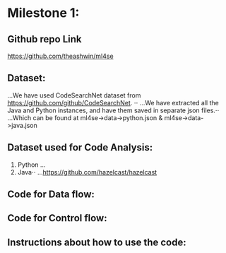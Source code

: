 
# Milestone 1:
## Github repo Link
https://github.com/theashwin/ml4se

## Dataset:
...We have used CodeSearchNet dataset from https://github.com/github/CodeSearchNet. ⋅⋅
...We have extracted all the Java and Python instances, and have them saved in separate json files.⋅⋅
...Which can be found at ml4se->data->python.json & ml4se->data->java.json

## Dataset used for Code Analysis:
1. Python
... 
2. Java⋅⋅
...https://github.com/hazelcast/hazelcast

## Code for Data flow:
## Code for Control flow:
## Instructions about how to use the code: 
